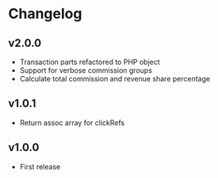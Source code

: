 # Changelog

## v2.0.0

* Transaction parts refactored to PHP object
* Support for verbose commission groups
* Calculate total commission and revenue share percentage

## v1.0.1

* Return assoc array for clickRefs

## v1.0.0

* First release